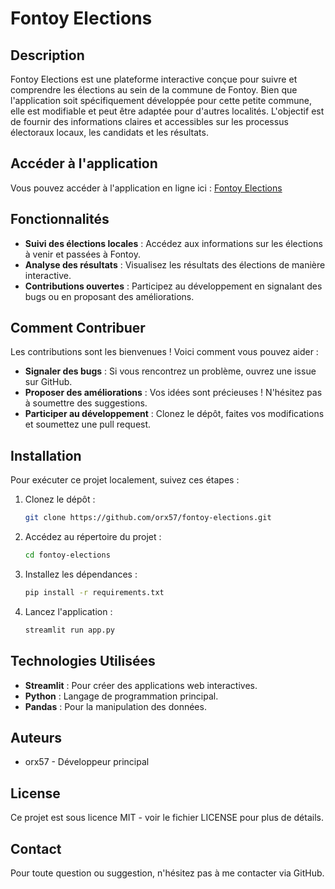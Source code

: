 # Fontoy Elections

## Description

Fontoy Elections est une plateforme interactive conçue pour suivre et comprendre les élections au sein de la commune de Fontoy. Bien que l'application soit spécifiquement développée pour cette petite commune, elle est modifiable et peut être adaptée pour d'autres localités. L'objectif est de fournir des informations claires et accessibles sur les processus électoraux locaux, les candidats et les résultats. 

## Accéder à l'application

Vous pouvez accéder à l'application en ligne ici : [Fontoy Elections](https://fontoy-elections.streamlit.app/)

## Fonctionnalités

- **Suivi des élections locales** : Accédez aux informations sur les élections à venir et passées à Fontoy.
- **Analyse des résultats** : Visualisez les résultats des élections de manière interactive.
- **Contributions ouvertes** : Participez au développement en signalant des bugs ou en proposant des améliorations.

## Comment Contribuer

Les contributions sont les bienvenues ! Voici comment vous pouvez aider :

- **Signaler des bugs** : Si vous rencontrez un problème, ouvrez une issue sur GitHub.
- **Proposer des améliorations** : Vos idées sont précieuses ! N'hésitez pas à soumettre des suggestions.
- **Participer au développement** : Clonez le dépôt, faites vos modifications et soumettez une pull request.

## Installation

Pour exécuter ce projet localement, suivez ces étapes :

1. Clonez le dépôt :
   
   ```bash
   git clone https://github.com/orx57/fontoy-elections.git
   ```
   
3. Accédez au répertoire du projet :
   
   ```bash
   cd fontoy-elections
   ```
   
5. Installez les dépendances :
   
   ```bash
   pip install -r requirements.txt
   ```
   
6. Lancez l'application :
   
   ```bash
   streamlit run app.py
   ```

## Technologies Utilisées

- **Streamlit** : Pour créer des applications web interactives.
- **Python** : Langage de programmation principal.
- **Pandas** : Pour la manipulation des données.

## Auteurs

- orx57 - Développeur principal

## License

Ce projet est sous licence MIT - voir le fichier LICENSE pour plus de détails.

## Contact

Pour toute question ou suggestion, n'hésitez pas à me contacter via GitHub.
